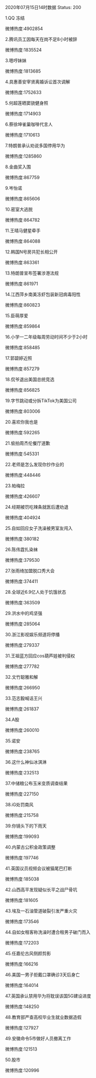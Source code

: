 2020年07月15日14时数据
Status: 200

1.QQ 冻结

微博热度:4902854

2.腾讯员工因每天在岗不足8小时被辞

微博热度:1835524

3.嗯哼妹妹

微博热度:1813685

4.具惠善安宰贤离婚诉讼首次调解

微博热度:1752633

5.何超莲晒窦骁健身照

微博热度:1714903

6.蔡徐坤雀巢咖啡代言人

微博热度:1710613

7.特朗普承认劝说多国停用华为

微博热度:1285860

8.金曲奖入围

微博热度:867759

9.岑怡诺

微博热度:865606

10.密室大逃脱

微博热度:864782

11.王晴马健星牵手

微博热度:864088

12.韩国N号房共犯长相公开

微博热度:863361

13.特朗普宣布签署涉港法规

微博热度:861971

14.江西萍乡南美冻虾包装新冠病毒阳性

微博热度:860823

15.臣萌厚爱

微博热度:859864

16.小学一二年级每周劳动时间不少于2小时

微博热度:858485

17.郭碧婷近照

微博热度:857279

18.侃爷退出美国总统竞选

微博热度:856825

19.字节跳动或分拆TikTok为美国公司

微博热度:803006

20.喜欢你我也是

微博热度:592265

21.偷拍周杰伦餐厅道歉

微博热度:545331

22.老师是怎么发现你抄作业的

微博热度:448446

23.帕梅拉

微博热度:426607

24.经期被罚吃辣条就医后遭劝退

微博热度:404924

25.自如回应女子洗澡被男室友闯入

微博热度:380182

26.陈伟霆扎染袜

微博热度:379530

27.张雨绮加盟脱口秀大会

微博热度:374411

28.全球近6.9亿人处于饥饿状态

微博热度:363509

29.洪水中的鸡坚强

微博热度:285064

30.浙江影视娱乐频道将停播

微博热度:279337

31.王祖蓝方回应cos葫芦娃被判侵权

微博热度:277782

32.文竹聪雅和解

微博热度:266950

33.范志毅喊话王兴

微博热度:261837

34.A股

微博热度:260010

35.诺安

微博热度:238765

36.这什么神仙冰淇淋

微博热度:232513

37.中储粮公布玉米变质调查结果

微博热度:227150

38.iG处罚南风

微博热度:215758

39.你镜头下的下雨天

微博热度:199093

40.内蒙古公积金政策调整

微博热度:197746

41.英国议员视频会议被猫尾巴打断

微博热度:185038

42.山西高平发现疑似长平之战尸骨坑

微博热度:181605

43.埃及一石油管道破裂引发严重火灾

微博热度:173546

44.自如女租客称洗澡时遭合租男子破门而入

微博热度:172203

45.任嘉伦古风侧颜剪影

微博热度:166216

46.美国一男子拒戴口罩确诊3天后身亡

微博热度:164014

47.英国承认禁用华为将耽误该国5G建设进度

微博热度:148250

48.教育部严查高校毕业生就业数据造假

微博热度:127927

49.安徽命令5市做好人员撤离工作

微博热度:121513

50.股市

微博热度:120996

